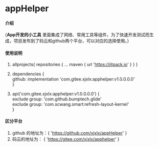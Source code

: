 # appHelper

#### 介绍
{**App开发的小工具**
里面集成了网络、常用工具等组件，为了快速开发测试而生成，项目发布到了码云和github两个平台，可以对应的选择使用。}

#### 使用说明
1.    allprojects{
		repositories {
			...
			maven { url 'https://jitpack.io' }
		}
     }

2.    dependencies {        
    	       github: implementation 'com.gitee.xjxlx:apphelper:v1.0.0.0.0'        
      }

3.    api('com.gitee.xjxlx:apphelper:v1.0.0.0.0') {     
        exclude group: 'com.github.bumptech.glide'      
        exclude group: 'com.scwang.smart:refresh-layout-kernel'     
      }


#### 区分平台

1.  github 的地址为：{ 'https://github.com/xjxlx/appHelper' }   
2.  码云的地址为： { 'https://gitee.com/xjxlx/apphelper' } 
